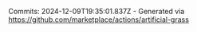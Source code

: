 Commits: 2024-12-09T19:35:01.837Z - Generated via https://github.com/marketplace/actions/artificial-grass
<br>
